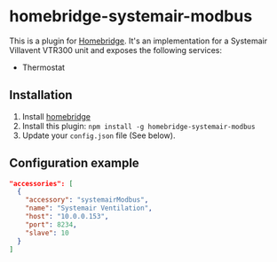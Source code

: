 # homebridge-systemair-modbus
This is a plugin for [Homebridge](https://github.com/nfarina/homebridge). It's
an implementation for a Systemair Villavent VTR300 unit and exposes the following services:

- Thermostat

## Installation

1. Install [homebridge](https://github.com/nfarina/homebridge#installation-details)
2. Install this plugin: `npm install -g homebridge-systemair-modbus`
3. Update your `config.json` file (See below).

## Configuration example

```json
"accessories": [
  {
    "accessory": "systemairModbus",
    "name": "Systemair Ventilation",
    "host": "10.0.0.153",
    "port": 8234,
    "slave": 10
  }
]
```